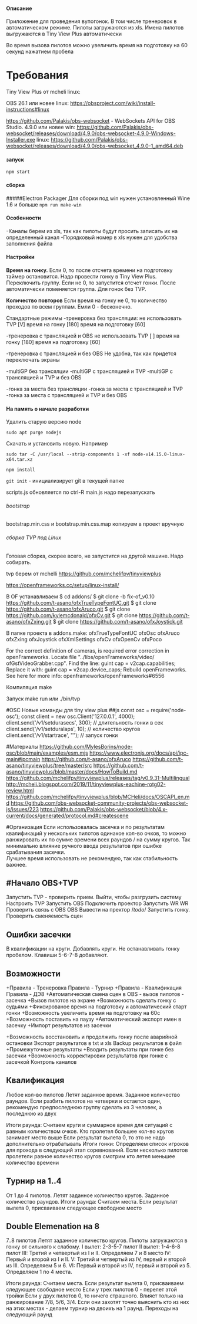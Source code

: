#### Описание
Приложение для проведения вупогонок. В том числе тренеровок в автоматическом режиме.
Пилоты загружаются из xls. 
Имена пилотов выгружаются в Tiny View Plus автоматически

Во время вызова пилотов можно увеличить время на подготовку на 60 секунд нажатием пробела

# Требования
Tiny View Plus от mcheli
linux:

<!---Для TVP нужен opencv 3.2 : https://github.com/opencv/opencv/releases/tag/3.2.0
Качаем. Делаем Build core modules по инструкции https://docs.opencv.org/master/d7/d9f/tutorial_linux_install.html 
с учетом, скаченного названия файла.
TVP будет ругаться, что не видит libopencv_video.so.3.2
Ищем sudo find / -name "libopencv_video.so.*"
Делаем файл /etc/ld.so.conf.d/opencv.conf и записываем путь к файлу
Исполняем sudo ldconfig -v 

И libpocofoundation62:
https://packages.ubuntu.com/focal/amd64/gcc-10-base/download
https://packages.ubuntu.com/focal/amd64/libgcc-s1/download
https://packages.ubuntu.com/focal/amd64/libpocofoundation62/download

https://github.com/nigels-com/glew#downloads
~прописать /usr/lib64/ в .conf файле в /etc/ld.so.conf.d и обновить кэш sudo ldconfig -v


https://github.com/glfw/glfw
sudo apt install libxrandr-dev
sudo apt install libxinerama-dev
sudo apt install libxcursor-dev
sudo apt install libxi-dev
cmake .
make
sudo make install
sudo ldconfig -v
sudo apt install liburiparser-dev
sudo apt install libfreeimage-dev
https://packages.debian.org/buster/amd64/libboost1.67-dev/download
https://packages.debian.org/buster/amd64/libboost-system1.67.0/download
https://packages.debian.org/buster/amd64/libboost-filesystem1.67-dev/download
sudo add-apt-repository ppa:ubuntu-toolchain-r/test
sudo apt-get update
sudo apt-get install gcc-4.9
sudo apt-get install --only-upgrade libstdc++6 -->



OBS 26.1 или новее
    linux: https://obsproject.com/wiki/install-instructions#linux
    
https://github.com/Palakis/obs-websocket - WebSockets API for OBS Studio. 4.9.0 или новее
    win: https://github.com/Palakis/obs-websocket/releases/download/4.9.0/obs-websocket-4.9.0-Windows-Installer.exe
    linux: https://github.com/Palakis/obs-websocket/releases/download/4.9.0/obs-websocket_4.9.0-1_amd64.deb


#### запуск

`npm start`

#### сборка
#####Electron Packager
Для сборки под win нужен установленный Wine 1.6 и больше
`npm run make-win`


#### Особенности
-Каналы берем из xls, так как пилоты будут просить записать их на определенный канал
-Порядковый номер в xls нужен для удобства заполнения файла


#### Настройки
**Время на гонку.** 
Если 0, то после отсчета времени на подготовку таймер остановится. Надо провести гонку в Tiny View Plus. Переключить группу.
Если не 0, то запустится отсчет гонки. После автоматически поменяется группа. Для гонок без TVP.

**Количество повторов** Если время на гонку не 0, то количество проходов по всем группам. Емли 0 - бесконечно. 

Стандартные режимы
-тренеровка без трансляции:
не использовать TVP [V]
время на гонку [180]
время на подготовку [60]

-тренеровка с трансляцией и OBS
не использовать TVP [ ]
время на гонку [180] 
время на подготовку [60]

-тренеровка с трансляцией и без OBS
Не удобна, так как придется переключать экраны

-multiGP без трансялции
-multiGP с трансляцией и TVP
-multiGP с трансляцией и TVP и без OBS

-гонка за места без трансляции
-гонка за места с трансляцией и TVP
-гонка за места с трансляцией и TVP и без OBS






#### На память о начале разработки

Удалить старую версию node

`sudo apt purge nodejs`

Скачать и установить новую. Например

`sudo tar -C /usr/local --strip-components 1 -xf node-v14.15.0-linux-x64.tar.xz`

`npm install`

`git init` - инициализирует git в текущей папке


scripts.js обновляется по ctrl-R
main.js надо перезапускать

###### bootstrap
bootstrap.min.css и bootstrap.min.css.map копируем в проект вручную


###### сборка TVP под Linux
Готовая сборка, скорее всего, не запустится на другой машине. Надо собирать.

tvp берем от mchelli
    https://github.com/mchelifpv/tinyviewplus

https://openframeworks.cc/setup/linux-install/

В OF устанавливаем
$ cd addons/
$ git clone -b fix-of_v0.10 https://github.com/t-asano/ofxTrueTypeFontUC.git
$ git clone https://github.com/t-asano/ofxAruco.git
$ git clone https://github.com/kylemcdonald/ofxCv.git
$ git clone https://github.com/t-asano/ofxZxing.git
$ git clone https://github.com/t-asano/ofxJoystick.git

В папке проекта в addons.make:
ofxTrueTypeFontUC
ofxOsc
ofxAruco
ofxZxing
ofxJoystick
ofxXmlSettings
ofxCv
ofxOpenCv
ofxPoco


For the correct definition of cameras, is required error correction in openFrameworks. Locate file "../libs/openFrameworks/video/ ofGstVideoGrabber.cpp". Find the line:
    guint cap = v2cap.capabilities;
Replace it with:
    guint cap = v2cap.device_caps;
Rebuild openFrameworks. See here for more info: openframeworks/openFrameworks#6556


Компиляция
make

Запуск
make run
или
./bin/tvp


#OSC
Новые команды для tiny view plus
##js
const osc = require('node-osc');
const client = new osc.Client('127.0.0.1', 4000);
client.send('/v1/setdurasecs', 300); // длительность гонки в сек
client.send('/v1/setduralaps', 10); // количество кругов
client.send('/v1/startrace', ""); // запуск гонки


#Материалы
https://github.com/MylesBorins/node-osc/blob/main/examples/esm.mjs
https://www.electronjs.org/docs/api/ipc-main#ipcmain
https://github.com/t-asano/ofxAruco
https://github.com/t-asano/tinyviewplus/tree/master/src
https://github.com/t-asano/tinyviewplus/blob/master/docs/HowToBuild.md
https://github.com/mchelifpv/tinyviewplus/releases/tag/v0.9.31-Multilingual
http://mcheli.blogspot.com/2019/11/tinyviewplus-eachine-rotg02-review.html
https://github.com/mchelifpv/tinyviewplus/blob/MCHeli/docs/OSCAPI_en.md
https://github.com/obs-websocket-community-projects/obs-websocket-js/issues/223
https://github.com/Palakis/obs-websocket/blob/4.x-current/docs/generated/protocol.md#createscene

#Организация
Если использовалась засечка и по результатам квалификаций у нескольких пилотов одинакое кол-во очков, 
то можно ранжировать их по сумме времени всех раундов / на сумму кругов. Так минимально влияние ручного ввода 
результатов при ошибке срабатывания засечки.  
Лучшее время использовать не рекомендую, так как стабильность важнее.


#Начало
OBS+TVP
-------
Запустить TVP - проверить прием. Выйти, чтобы разгрузить систему
Настроить TVP
Запустить OBS
Подключить проектор
Запустить WR
WR Проверить связь с OBS
OBS Вывести на пректор /*todo*/
Запустить гонку. Проверить сменяемость сцен


Ошибки засечки
--------------
В квалификации на круги.
Добавлять круги. Не останавливать гонку пробелом. Клавиши 5-6-7-8 добавляют. 


Возможности
-----------
+Правила - Тренеровка
Правила - Турнир
+Правила - Квалификация
Правила - ДЭ8
+Автоматическая смена сцен в OBS - вызов пилотов - засечка
+Вызов пилотов на экране
+Возможность сделать гонку с судьями
+Фиксированое время на подготовку и автоматический старт гонки
+Возможность увеличить время на подготовку на 60с
+Возможность поставить на паузу 
+Автоматический экспорт имен в засечку
+Импорт результатов из засечки 

+Возможность восстановить и продолжить гонку после аварийной остановки
Экспорт результатов в txt и xls
Backup результатов в файл
+Промежуточные результаты
+Вводить результаты при гонке без засечки
+Возможность корректировки результатов при гонке с засечкой
Контроль каналов

Квалификация
------------
Любое кол-во пилотов
Летят заданное время. Заданное количество раундов.
Если разбить пилотов на четверки и остается один, рекомендую предпоследнюю группу сделать из 3 человек, а последнюю из двух

Итоги раунда:
Считаем круги и суммарное время для ситуаций с равным количеством очков.
Кто пролетел большее кол-во кругов занимает место выше
Если результат вылета 0, то это не надо дополнительно отрабатывать
Итоги гонки:
Определяем список игроков для прохода в следующий этап соревнований.
Если несколько пилотов пролетели равное количество кругов смотрим кто летел меньшее количество времени


Турнир на 1..4
--------------
От 1 до 4 пилотов.
Летят заданное количество кругов. Заданное количество раундов. 
Итоги раунда:
Считаем места.
Если результат вылета 0, присваиваем следующее свободное место 


Double Elemenation на 8
-----------------------
7..8 пилотов
Летят заданное количество кругов. Пилоты загружаются в гонку от сильного к слабому.
I вылет: 2-3-5-7 пилот
II вылет: 1-4-6-8 пилот
III: Третий и четвертый из I и II. Определяем 7 и 8 место
IV: Первый и второй из I и II. 
V: Третий и четвертый из IV, первый и второй из III. Определяем 5 и 6.
VI: Первый и второй из IV, первый и второй из 5. Определяем 1 по 4 места.
 
Итоги раунда:
Считаем места.
Если результат вылета 0, присваиваем следующее свободное место 
Если у трех пилотов 0 - перелет этой тройки
Если у двух пилотов 0, то ничего страшного. Влияет только на ранжирование 7/8, 5/6, 3/4. Если они захотят точно выяснить кто из них на этих местах - делаем турнир на двоихъ на 1 раунд. 
Переходы на следующий раунд